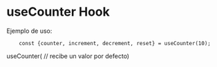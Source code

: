 # useCounter Hook

Ejemplo de uso:
```
    const {counter, increment, decrement, reset} = useCounter(10);
```

useCounter( // recibe un valor por defecto)
